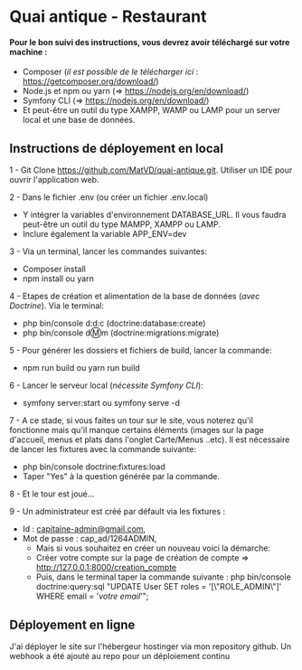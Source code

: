 # Quai antique - Restaurant

#### Pour le bon suivi des instructions, vous devrez avoir téléchargé sur votre machine : 
- Composer (_il est possible de le télécharger ici_ : https://getcomposer.org/download/)
- Node.js et npm ou yarn (=> https://nodejs.org/en/download/)
- Symfony CLI (=> https://nodejs.org/en/download/)
- Et peut-être un outil du type XAMPP, WAMP ou LAMP pour un server local et une base de données.

## Instructions de déployement en local  

1 - Git Clone https://github.com/MatVD/quai-antique.git. Utiliser un IDE pour ouvrir l'application web.

2 - Dans le fichier .env (ou créer un fichier .env.local)
- Y intégrer la variables d'environnement DATABASE_URL. Il vous faudra peut-être un outil du type MAMPP, XAMPP ou LAMP.
- Inclure également la variable APP_ENV=dev

3 - Via un terminal, lancer les commandes suivantes:
- Composer install
- npm install ou yarn

4 - Etapes de création et alimentation de la base de données (_avec Doctrine_). Via le terminal:
- php bin/console d:d:c (doctrine:database:create)
- php bin/console d:m:m (doctrine:migrations:migrate)

5 - Pour générer les dossiers et fichiers de build, lancer la commande:
- npm run build ou yarn run build

6 - Lancer le serveur local (_nécessite Symfony CLI_): 
- symfony server:start ou symfony serve -d

7 - A ce stade, si vous faites un tour sur le site, vous noterez qu'il fonctionne mais qu'il manque certains éléments (images sur la page d'accueil, menus et plats dans l'onglet Carte/Menus ..etc). Il est nécessaire de lancer les fixtures avec la commande suivante:
- php bin/console doctrine:fixtures:load 
- Taper "Yes" à la question générée par la commande.

8 - Et le tour est joué... 

9 - Un administrateur est créé par défault via les fixtures :
- Id : capitaine-admin@gmail.com,
- Mot de passe : cap_ad/1264ADMIN,
  - Mais si vous souhaitez en créer un nouveau voici la démarche:
  - Créer votre compte sur la page de création de compte => http://127.0.0.1:8000/creation_compte
  - Puis, dans le terminal taper la commande suivante : php bin/console doctrine:query:sql "UPDATE User SET roles = '[\\"ROLE_ADMIN\\"]' WHERE email = '_votre email_'";


## Déployement en ligne
J'ai déployer le site sur l'hébergeur hostinger via mon repository github. Un webhook a été ajouté au repo pour un déploiement continu